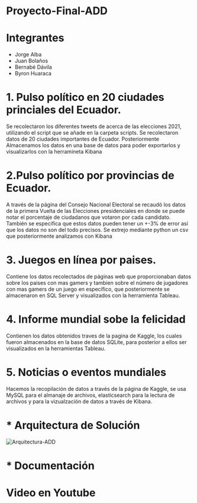 # Proyecto-Final-ADD

# Integrantes
* Jorge Alba
* Juan Bolaños
* Bernabé Dávila
* Byron Huaraca

# 1. Pulso político en 20 ciudades princiales del Ecuador.
Se recolectaron los diferentes tweets de acerca de las elecciones 2021, utilizando el script que se añade en la carpeta scripts. Se recolectaron datos de 20 ciudades importantes de Ecuador. Posteriormente Almacenamos los datos en una base de datos para poder exportarlos y visualizarlos con la herramineta Kibana

# 2.Pulso político por provincias de Ecuador.
A través de la página del Consejo Nacional Electoral se recaudó los datos de la primera Vuelta de las Elecciones presidenciales en donde se puede notar el porcentaje de ciudadanos que votaron por cada candidato. También se especifica que estos datos pueden tener un +-3% de error así que los datos no son del todo precisos. Se extrejo mediante python un csv que posteriormente analizamos con Kibana

# 3. Juegos en línea por paises.
Contiene los datos recolectados de páginas web que proporcionaban datos sobre los paises con mas gamers y tambien sobre el número de jugadores con mas gamers de un juego en específico, que posteriormente se almacenaron en SQL Server y visualizados con la herramienta Tableau.

# 4. Informe mundial sobe la felicidad
Contienen los datos obtenidos  traves de la pagina de Kaggle, los cuales fueron almacenados en la base de datos SQLite, para posterior a ellos ser visualizados en la herramientas Tableau.

# 5. Noticias o eventos mundiales
Hacemos la recopilación de datos a través de la página de Kaggle, se usa MySQL para el almanaje de archivos, elasticsearch para la lectura de archivos y para la vizualzación de datos a través de Kibana.

# * Arquitectura de Solución
![Arquitectura-ADD](https://user-images.githubusercontent.com/66254573/133143220-b2b61fc0-706e-4264-b391-068f23fb10b4.png)

# * Documentación

# Video en Youtube
